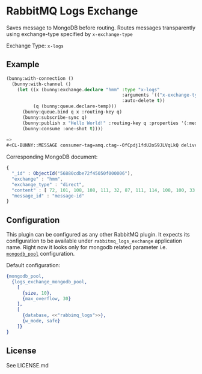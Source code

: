 # RabbitMQ Logs Exchange

Saves message to MongoDB before routing. Routes messages transparently using exchange-type specified by `x-exchange-type`

Exchange Type: `x-logs`

## Example

```lisp
(bunny:with-connection ()
  (bunny:with-channel ()
    (let ((x (bunny:exchange.declare "hmm" :type "x-logs"
                                           :arguments '(("x-exchange-type" . "direct"))
                                           :auto-delete t))
          (q (bunny:queue.declare-temp)))
      (bunny:queue.bind q x :routing-key q)
      (bunny:subscribe-sync q)
      (bunny:publish x "Hello World!" :routing-key q :properties '(:message-id "message-id"))
      (bunny:consume :one-shot t))))
      
=> 
#<CL-BUNNY::MESSAGE consumer-tag=amq.ctag--0fCpdj1fdU2oS9JLVqLkQ delivery-tag=1 body=#b"Hello World!" {1008F85963}>
```

Corresponding MongoDB document:

```javascript
{
  "_id" : ObjectId("56880cdbe72f45050f000006"),
  "exchange" : "hmm",
  "exchange_type" : "direct",
  "content" : [ 72, 101, 108, 108, 111, 32, 87, 111, 114, 108, 100, 33 ],
  "message_id" : "message-id"
}
```

## Configuration

This plugin can be configured as any other RabbitMQ plugin. It expects its configuration to be available
under `rabbitmq_logs_exchange` application name. Right now it looks only for mongodb related parameter i.e. [`mongodb_pool`](https://github.com/deadtrickster/mongodb-erlang-pool) configuration.

Default configuration:

```erlang
{mongodb_pool,
  {logs_exchange_mongodb_pool,
    [
      {size, 10},
      {max_overflow, 30}
    ],
    [
      {database, <<"rabbimq_logs">>},
      {w_mode, safe}
    ]}
}
```

## License

See LICENSE.md
